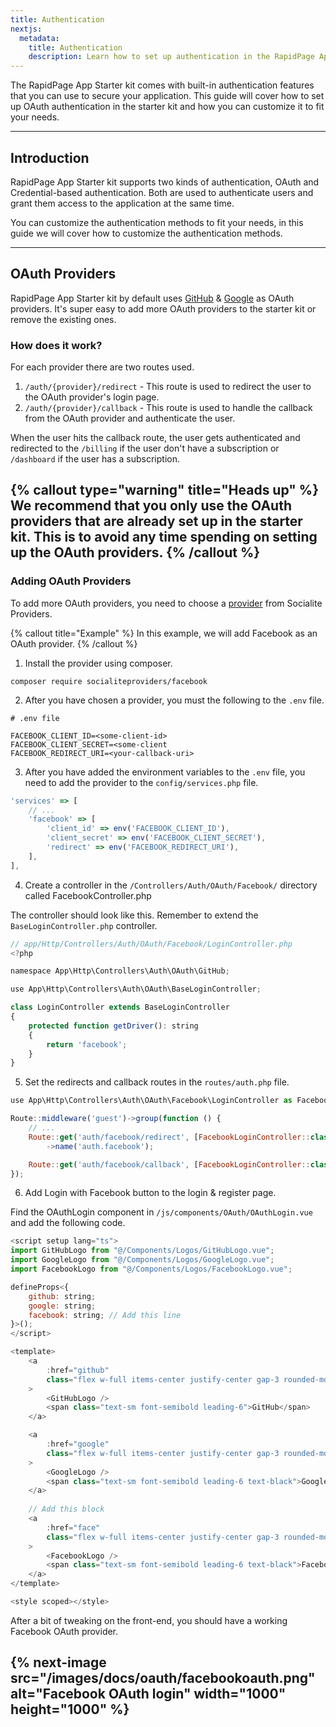 ```yaml
---
title: Authentication
nextjs:
  metadata:
    title: Authentication
    description: Learn how to set up authentication in the RapidPage App Starter kit.
---
```


The RapidPage App Starter kit comes with built-in authentication features that you can use to secure your application. This guide will cover how to set up OAuth authentication in the starter kit and how you can customize it to fit your needs.

---

## Introduction
RapidPage App Starter kit supports two kinds of authentication, OAuth and Credential-based authentication. Both are used to authenticate users and grant them access to the application at the same time.

You can customize the authentication methods to fit your needs, in this guide we will cover how to customize the authentication methods.

---

## OAuth Providers
RapidPage App Starter kit by default uses [GitHub](https://docs.github.com/en/apps/oauth-apps/building-oauth-apps/authorizing-oauth-apps) & [Google](https://developers.google.com/identity/protocols/oauth2) as OAuth providers. It's super easy to add more OAuth providers to the starter kit or remove the existing ones.


### How does it work?
For each provider there are two routes used.

1. `/auth/{provider}/redirect` - This route is used to redirect the user to the OAuth provider's login page.
2. `/auth/{provider}/callback` - This route is used to handle the callback from the OAuth provider and authenticate the user.

When the user hits the callback route, the user gets authenticated and redirected to the `/billing` if the user don't have a subscription or `/dashboard` if the user has a subscription.

{% callout type="warning" title="Heads up" %}
We recommend that you only use the OAuth providers that are already set up in the starter kit. This is to avoid any time spending on setting up the OAuth providers.
{% /callout %}
---

### Adding OAuth Providers

To add more OAuth providers, you need to choose a [provider](https://socialiteproviders.com/) from Socialite Providers.

{% callout title="Example" %}
In this example, we will add Facebook as an OAuth provider.
{% /callout %}
1. Install the provider using composer.
```shell
composer require socialiteproviders/facebook
```

2. After you have chosen a provider, you must the following to the `.env` file.

```shell
# .env file

FACEBOOK_CLIENT_ID=<some-client-id>
FACEBOOK_CLIENT_SECRET=<some-client
FACEBOOK_REDIRECT_URI=<your-callback-uri>
```

3. After you have added the environment variables to the `.env` file, you need to add the provider to the `config/services.php` file.

```javascript
'services' => [
    // ...
    'facebook' => [
        'client_id' => env('FACEBOOK_CLIENT_ID'),
        'client_secret' => env('FACEBOOK_CLIENT_SECRET'),
        'redirect' => env('FACEBOOK_REDIRECT_URI'),
    ],
],
```

4. Create a controller in the `/Controllers/Auth/OAuth/Facebook/` directory called FacebookController.php

The controller should look like this. Remember to extend the `BaseLoginController.php` controller.

```javascript
// app/Http/Controllers/Auth/OAuth/Facebook/LoginController.php
<?php

namespace App\Http\Controllers\Auth\OAuth\GitHub;

use App\Http\Controllers\Auth\OAuth\BaseLoginController;

class LoginController extends BaseLoginController
{
    protected function getDriver(): string
    {
        return 'facebook';
    }
}
```

5. Set the redirects and callback routes in the `routes/auth.php` file.
```javascript
use App\Http\Controllers\Auth\OAuth\Facebook\LoginController as FacebookLoginController;

Route::middleware('guest')->group(function () {
    // ...
    Route::get('auth/facebook/redirect', [FacebookLoginController::class, 'redirect'])
        ->name('auth.facebook');

    Route::get('auth/facebook/callback', [FacebookLoginController::class, 'callback']);
});
```

6. Add Login with Facebook button to the login & register page.

Find the OAuthLogin component in `/js/components/OAuth/OAuthLogin.vue` and add the following code.

```javascript
<script setup lang="ts">
import GitHubLogo from "@/Components/Logos/GitHubLogo.vue";
import GoogleLogo from "@/Components/Logos/GoogleLogo.vue";
import FacebookLogo from "@/Components/Logos/FacebookLogo.vue";

defineProps<{
    github: string;
    google: string;
    facebook: string; // Add this line
}>();
</script>

<template>
    <a
        :href="github"
        class="flex w-full items-center justify-center gap-3 rounded-md bg-[#24292F] px-3 py-1.5 text-white shadow-md focus-visible:outline focus-visible:outline-2 focus-visible:outline-offset-2 focus-visible:outline-[#24292F]"
    >
        <GitHubLogo />
        <span class="text-sm font-semibold leading-6">GitHub</span>
    </a>

    <a
        :href="google"
        class="flex w-full items-center justify-center gap-3 rounded-md bg-white px-3 py-1.5 text-white shadow-md focus-visible:outline focus-visible:outline-2 focus-visible:outline-offset-2 focus-visible:outline-[#24292F]"
    >
        <GoogleLogo />
        <span class="text-sm font-semibold leading-6 text-black">Google</span>
    </a>
    
    // Add this block
    <a
        :href="face"
        class="flex w-full items-center justify-center gap-3 rounded-md bg-white px-3 py-1.5 text-white shadow-md focus-visible:outline focus-visible:outline-2 focus-visible:outline-offset-2 focus-visible:outline-[#24292F]"
    >
        <FacebookLogo />
        <span class="text-sm font-semibold leading-6 text-black">Facebook</span>
    </a>
</template>

<style scoped></style>
```

After a bit of tweaking on the front-end, you should have a working Facebook OAuth provider.

{% next-image src="/images/docs/oauth/facebookoauth.png" alt="Facebook OAuth login" width="1000" height="1000" %}
---

